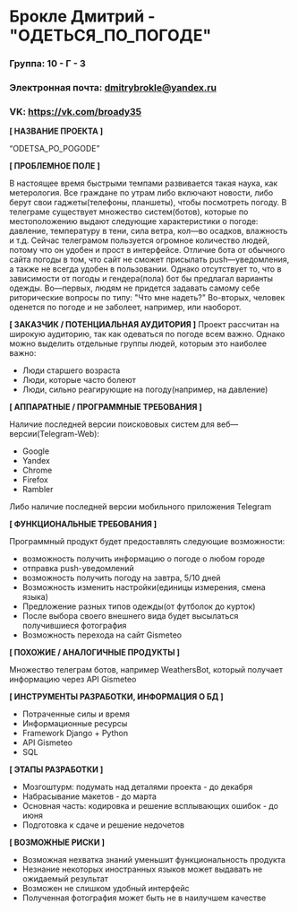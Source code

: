 # Брокле Дмитрий - "ОДЕТЬСЯ_ПО_ПОГОДЕ"

### Группа: 10 - Г - 3
### Электронная почта: dmitrybrokle@yandex.ru
### VK: https://vk.com/broady35


**[ НАЗВАНИЕ ПРОЕКТА ]**

“ODETSA_PO_POGODE”

**[ ПРОБЛЕМНОЕ ПОЛЕ ]**

В настоящее время быстрыми темпами развивается такая наука, как метерология. Все граждане по утрам либо включают новости, либо берут свои гаджеты(телефоны, планшеты), чтобы посмотреть погоду. В телеграме существует множество систем(ботов), которые по местоположению выдают следующие характеристики о погоде: давление, температуру в тени, сила ветра, кол—во осадков, влажность и т.д. Сейчас телеграмом пользуется огромное количество людей, потому что он удобен и прост в интерфейсе. Отличие бота от обычного сайта погоды в том, что сайт не сможет присылать push—уведомления, а также не всегда удобен в пользовании. Однако отсутствует то, что в зависимости от погоды и гендера(пола) бот бы предлагал варианты одежды. Во—первых, людям не придется задавать самому себе риторические вопросы по типу: "Что мне надеть?" Во-вторых, человек оденется по погоде и не заболеет, например, или наоборот.

**[ ЗАКАЗЧИК / ПОТЕНЦИАЛЬНАЯ АУДИТОРИЯ ]**
Проект рассчитан на широкую аудиторию, так как одеваться по погоде всем важно. Однако можно выделить отдельные группы людей, которым это наиболее важно:
* Люди старшего возраста
* Люди, которые часто болеют
* Люди, сильно реагирующие на погоду(например, на давление)

**[ АППАРАТНЫЕ / ПРОГРАММНЫЕ ТРЕБОВАНИЯ ]** 

Наличие последней версии поискововых систем для веб—версии(Telegram-Web):
* Google
* Yandex
* Chrome
* Firefox
* Rambler

Либо наличие последней версии мобильного приложения Telegram

**[ ФУНКЦИОНАЛЬНЫЕ ТРЕБОВАНИЯ ]**

Программный продукт будет предоставлять следующие возможности:
* возможность получить информацию о погоде о любом городе
* отправка push-уведомлений
* возможность получить погоду на завтра, 5/10 дней
* Возможность изменить настройки(единицы измерения, смена языка)
* Предложение разных типов одежды(от футболок до курток)
* После выбора своего внешнего вида будет высылаться получившиеся фотография
* Возможность перехода на сайт Gismeteo

**[ ПОХОЖИЕ / АНАЛОГИЧНЫЕ ПРОДУКТЫ ]**

Множество телеграм ботов, например WeathersBot, который получает информацию через API Gismeteo

**[ ИНСТРУМЕНТЫ РАЗРАБОТКИ, ИНФОРМАЦИЯ О БД ]**

* Потраченные силы и время
* Информационные ресурсы
* Framework Django + Python
* API Gismeteo
* SQL

**[ ЭТАПЫ РАЗРАБОТКИ ]**

* Мозгоштурм: подумать над деталями проекта - до декабря
* Набрасывание макетов - до марта
* Основная часть: кодировка и решение всплывающих ошибок - до июня
* Подготовка к сдаче и решение недочетов

**[ ВОЗМОЖНЫЕ РИСКИ ]**

* Возможная нехватка знаний уменьшит функциональность продукта
* Незнание некоторых иностранных языков может выдавать не ожидаемый результат
* Возможен не слишком удобный интерфейс
* Полученная фотография может быть не в наилучшем качестве
